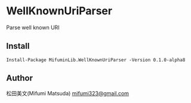 # WellKnownUriParser

Parse well known URI

## Install

```
Install-Package MifuminLib.WellKnownUriParser -Version 0.1.0-alpha8
```

## Author

松田美文(Mifumi Matsuda)
mifumi323@gmail.com
